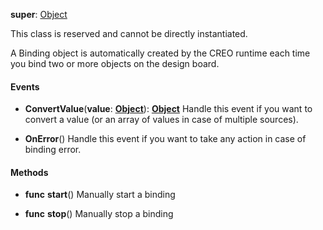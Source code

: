 **super**: [Object](Object.md)

This class is reserved and cannot be directly instantiated.

A Binding object is automatically created by the CREO runtime each time you bind two or more objects on the design board.

#### Events

* **ConvertValue**(**value**: <strong>[Object](../gravity/types.md)</strong>): <strong>[Object](../gravity/types.md)</strong> 
Handle this event if you want to convert a value (or an array of values in case of multiple sources).

* **OnError**()
Handle this event if you want to take any action in case of binding error.



#### Methods

* **func** **start**()
Manually start a binding

* **func** **stop**()
Manually stop a binding





